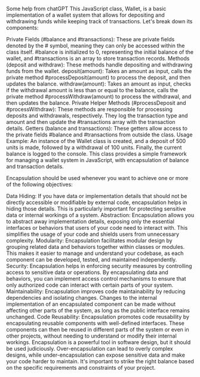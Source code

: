 Some help from chatGPT
This JavaScript class, Wallet, is a basic implementation of a wallet system that allows for depositing and withdrawing funds while keeping track of transactions. Let's break down its components:

Private Fields (#balance and #transactions): These are private fields denoted by the # symbol, meaning they can only be accessed within the class itself. #balance is initialized to 0, representing the initial balance of the wallet, and #transactions is an array to store transaction records.
Methods (deposit and withdraw): These methods handle depositing and withdrawing funds from the wallet.
deposit(amount): Takes an amount as input, calls the private method #processDeposit(amount) to process the deposit, and then updates the balance.
withdraw(amount): Takes an amount as input, checks if the withdrawal amount is less than or equal to the balance, calls the private method #processWithdraw(amount) to process the withdrawal, and then updates the balance.
Private Helper Methods (#processDeposit and #processWithdraw): These methods are responsible for processing deposits and withdrawals, respectively. They log the transaction type and amount and then update the #transactions array with the transaction details.
Getters (balance and transactions): These getters allow access to the private fields #balance and #transactions from outside the class.
Usage Example: An instance of the Wallet class is created, and a deposit of 500 units is made, followed by a withdrawal of 100 units. Finally, the current balance is logged to the console.
This class provides a simple framework for managing a wallet system in JavaScript, with encapsulation of balance and transaction details.

Encapsulation should be used whenever you want to achieve one or more of the following objectives:

Data Hiding: If you have data or implementation details that should not be directly accessible or modifiable by external code, encapsulation helps in hiding those details. This is particularly important for protecting sensitive data or internal workings of a system.
Abstraction: Encapsulation allows you to abstract away implementation details, exposing only the essential interfaces or behaviors that users of your code need to interact with. This simplifies the usage of your code and shields users from unnecessary complexity.
Modularity: Encapsulation facilitates modular design by grouping related data and behaviors together within classes or modules. This makes it easier to manage and understand your codebase, as each component can be developed, tested, and maintained independently.
Security: Encapsulation helps in enforcing security measures by controlling access to sensitive data or operations. By encapsulating data and behaviors, you can implement access control mechanisms to ensure that only authorized code can interact with certain parts of your system.
Maintainability: Encapsulation improves code maintainability by reducing dependencies and isolating changes. Changes to the internal implementation of an encapsulated component can be made without affecting other parts of the system, as long as the public interface remains unchanged.
Code Reusability: Encapsulation promotes code reusability by encapsulating reusable components with well-defined interfaces. These components can then be reused in different parts of the system or even in other projects, without needing to understand or modify their internal workings.
Encapsulation is a powerful tool in software design, but it should be used judiciously. Over-encapsulation can lead to overly complex designs, while under-encapsulation can expose sensitive data and make your code harder to maintain. It's important to strike the right balance based on the specific requirements and constraints of your project.
